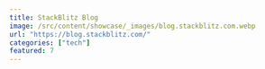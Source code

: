 ```yaml
---
title: StackBlitz Blog
image: /src/content/showcase/_images/blog.stackblitz.com.webp
url: "https://blog.stackblitz.com/"
categories: ["tech"]
featured: 7
---
```

